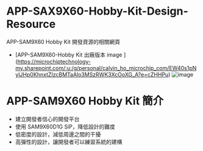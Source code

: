 # APP-SAX9X60-Hobby-Kit-Design-Resource
APP-SAM9X60 Hobby Kit 開發資源的相關網頁
* [APP-SAM9X60-Hobby Kit 出廠版本 image ] (https://microchiptechnology-my.sharepoint.com/:u:/g/personal/calvin_ho_microchip_com/EW40s1pNylJHp0KhnxtZIzcBMTaAlo3MSzRWK3XcOoXG_A?e=cZHHPu)
![image](https://github.com/user-attachments/assets/b5a11100-ceb7-4df5-8630-d5e808c353f4)

# APP-SAM9X60 Hobby Kit 簡介 
  * 建立開發者信心的開發平台
  * 使用 SAM9X60D1G SiP，降低設計的難度
  * 低密度的設計，減低周邊之間的干擾
  * 高彈性的設計，讓開發者可以練習系統的建構

